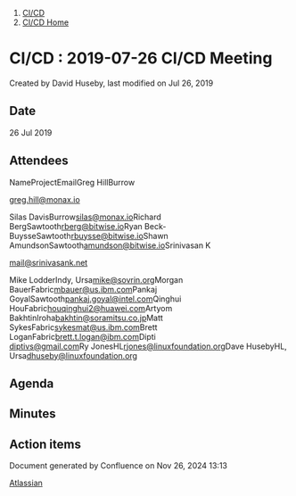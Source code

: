 1. [CI/CD](index.html)
2. [CI/CD Home](19005451.html)

# CI/CD : 2019-07-26 CI/CD Meeting

Created by David Huseby, last modified on Jul 26, 2019

## Date

26 Jul 2019 

## Attendees

NameProjectEmailGreg HillBurrow

[greg.hill@monax.io](mailto:greg.hill@monax.io)

Silas DavisBurrow[silas@monax.io](mailto:silas@monax.io)Richard BergSawtooth[rberg@bitwise.io](mailto:rberg@bitwise.io)Ryan Beck-BuysseSawtooth[rbuysse@bitwise.io](mailto:rbuysse@bitwise.io)Shawn AmundsonSawtooth[amundson@bitwise.io](mailto:amundson@bitwise.io)Srinivasan K

[mail@srinivasank.net](mailto:mail@srinivasank.net)

Mike LodderIndy, Ursa[mike@sovrin.org](mailto:mike@sovrin.org)Morgan BauerFabric[mbauer@us.ibm.com](mailto:mbauer@us.ibm.com)Pankaj GoyalSawtooth[pankaj.goyal@intel.com](mailto:pankaj.goyal@intel.com)Qinghui HouFabric[houqinghui2@huawei.com](mailto:houqinghui2@huawei.com)Artyom BakhtinIroha[bakhtin@soramitsu.co.jp](mailto:bakhtin@soramitsu.co.jp)Matt SykesFabric[sykesmat@us.ibm.com](mailto:sykesmat@us.ibm.com)Brett LoganFabric[brett.t.logan@ibm.com](mailto:brett.t.logan@ibm.com)Dipti  
[diptivs@gmail.com](mailto:diptivs@gmail.com)Ry JonesHL[rjones@linuxfoundation.org](mailto:rjones@linuxfoundation.org)Dave HusebyHL, Ursa[dhuseby@linuxfoundation.org](mailto:dhuseby@linuxfoundation.org)

## Agenda

## Minutes

## Action items

Document generated by Confluence on Nov 26, 2024 13:13

[Atlassian](http://www.atlassian.com/)
